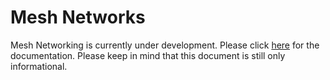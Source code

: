 # Mesh Networks

Mesh Networking is currently under development. Please click [here](../tutorials-and-examples/lora/lora-mesh.md) for the documentation. Please keep in mind that this document is still only informational.

